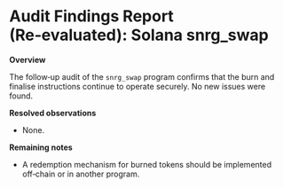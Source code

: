 # Audit Findings Report (Re‑evaluated): Solana snrg_swap

**Overview**

The follow‑up audit of the `snrg_swap` program confirms that the burn and finalise instructions continue to operate securely.  No new issues were found.

**Resolved observations**

- None.

**Remaining notes**

- A redemption mechanism for burned tokens should be implemented off‑chain or in another program.